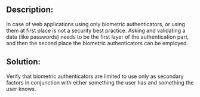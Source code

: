 ## Description:

In case of web applications using only biometric authenticators, or using them at first place is not a security best practice.
Asking and validating a data (like passwords) needs to be the first layer of the authentication part, and then the second place the biometric authenticators can be employed.  

## Solution:

Verify that biometric authenticators are limited to use only as secondary factors in conjunction with either something the user has and something the user knows.
